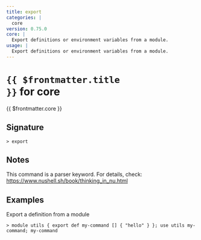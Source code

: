 ```yaml
---
title: export
categories: |
  core
version: 0.75.0
core: |
  Export definitions or environment variables from a module.
usage: |
  Export definitions or environment variables from a module.
---
```


# <code>{{ $frontmatter.title }}</code> for core

<div class='command-title'>{{ $frontmatter.core }}</div>

## Signature

```> export ```

## Notes
This command is a parser keyword. For details, check:
  https://www.nushell.sh/book/thinking_in_nu.html
## Examples

Export a definition from a module
```shell
> module utils { export def my-command [] { "hello" } }; use utils my-command; my-command
```
